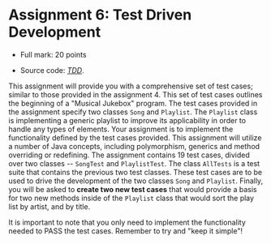 # Assignment 6: Test Driven Development

  - Full mark: 20 points

  - Source code: [*TDD*][Code1].


This assignment will provide you with a comprehensive set of test cases; similar to those provided in the assignment 4.
This set of test cases outlines the beginning of a "Musical Jukebox" program. The test cases provided in the assignment
specify two classes `Song` and `Playlist`. The `Playlist` class is implementing a generic playlist to improve its
applicability in order to handle any types of elements. Your assignment is to implement the functionality defined by the
test cases provided. This assignment will utilize a number of Java concepts, including polymorphism, generics and method
overriding or redefining. The assignment contains 19 test cases, divided over two classes -- `SongTest` and
`PlaylistTest`. The class `AllTests` is a test suite that contains the previous two test classes. These test cases are
to be used to drive the development of the two classes `Song` and `Playlist`. Finally, you will be asked to **create two
new test cases** that would provide a basis for two new methods inside of the `Playlist` class that would sort the play
list by artist, and by title.

It is important to note that you only need to implement the functionality needed to PASS the test cases. Remember to try
and "keep it simple"!



[Code1]: https://github.com/MarcoXZh/OOPJavaCourse/blob/master/Assignment6%20Test%20Driven%20Development/TDD/
